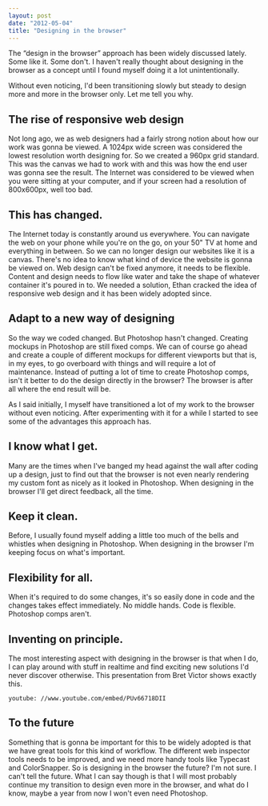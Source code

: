 ```yaml
---
layout: post
date: "2012-05-04"
title: "Designing in the browser"
---
```


The “design in the browser” approach has been widely discussed lately. Some like it. Some don't. I haven't really thought about designing in the browser as a concept until I found myself doing it a lot unintentionally.

Without even noticing, I'd been transitioning slowly but steady to design more and more in the browser only. Let me tell you why.

## The rise of responsive web design

Not long ago, we as web designers had a fairly strong notion about how our work was gonna be viewed. A 1024px wide screen was considered the lowest resolution worth designing for. So we created a 960px grid standard. This was the canvas we had to work with and this was how the end user was gonna see the result. The Internet was considered to be viewed when you were sitting at your computer, and if your screen had a resolution of 800x600px, well too bad.

## This has changed.

The Internet today is constantly around us everywhere. You can navigate the web on your phone while you're on the go, on your 50" TV at home and everything in between. So we can no longer design our websites like it is a canvas. There's no idea to know what kind of device the website is gonna be viewed on. Web design can't be fixed anymore, it needs to be flexible. Content and design needs to flow like water and take the shape of whatever container it's poured in to. We needed a solution, Ethan cracked the idea of responsive web design and it has been widely adopted since.

## Adapt to a new way of designing

So the way we coded changed. But Photoshop hasn't changed. Creating mockups in Photoshop are still fixed comps. We can of course go ahead and create a couple of different mockups for different viewports but that is, in my eyes, to go overboard with things and will require a lot of maintenance. Instead of putting a lot of time to create Photoshop comps, isn't it better to do the design directly in the browser? The browser is after all where the end result will be.

As I said initially, I myself have transitioned a lot of my work to the browser without even noticing. After experimenting with it for a while I started to see some of the advantages this approach has.

## I know what I get.

Many are the times when I've banged my head against the wall after coding up a design, just to find out that the browser is not even nearly rendering my custom font as nicely as it looked in Photoshop. When designing in the browser I'll get direct feedback, all the time.

## Keep it clean.

Before, I usually found myself adding a little too much of the bells and whistles when designing in Photoshop. When designing in the browser I'm keeping focus on what's important.

## Flexibility for all.

When it's required to do some changes, it's so easily done in code and the changes takes effect immediately. No middle hands. Code is flexible. Photoshop comps aren't.

## Inventing on principle.

The most interesting aspect with designing in the browser is that when I do, I can play around with stuff in realtime and find exciting new solutions I'd never discover otherwise. This presentation from Bret Victor shows exactly this.

`youtube: //www.youtube.com/embed/PUv66718DII`

## To the future

Something that is gonna be important for this to be widely adopted is that we have great tools for this kind of workflow. The different web inspector tools needs to be improved, and we need more handy tools like Typecast and ColorSnapper. So is designing in the browser the future? I'm not sure. I can't tell the future. What I can say though is that I will most probably continue my transition to design even more in the browser, and what do I know, maybe a year from now I won't even need Photoshop.
